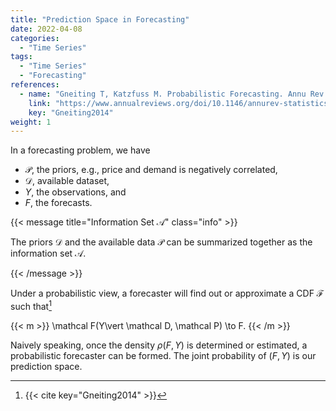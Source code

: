 ```yaml
---
title: "Prediction Space in Forecasting"
date: 2022-04-08
categories:
  - "Time Series"
tags:
  - "Time Series"
  - "Forecasting"
references:
  - name: "Gneiting T, Katzfuss M. Probabilistic Forecasting. Annu Rev Stat Appl. 2014;1: 125–151. doi:10.1146/annurev-statistics-062713-085831"
    link: "https://www.annualreviews.org/doi/10.1146/annurev-statistics-062713-085831"
    key: "Gneiting2014"
weight: 1
---
```


In a forecasting problem, we have

- $\mathcal P$, the priors, e.g., price and demand is negatively correlated,
- $\mathcal D$, available dataset,
- $Y$, the observations, and
- $F$, the forecasts.


{{< message title="Information Set $\mathcal A$" class="info" >}}

The priors $\mathcal D$ and the available data $\mathcal P$ can be summarized together as the information set $\mathcal A$.

{{< /message >}}



Under a probabilistic view, a forecaster will find out or approximate a CDF $\mathcal F$ such that[^Gneiting2014]

{{< m >}}
\mathcal F(Y\vert \mathcal D, \mathcal P) \to F.
{{< /m >}}

Naively speaking, once the density $\rho(F, Y)$ is determined or estimated, a probabilistic forecaster can be formed. The joint probability of $(F, Y)$ is our prediction space.






[^Gneiting2014]: {{< cite key="Gneiting2014" >}}